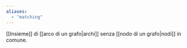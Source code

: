 ```yaml
---
aliases:
  - "matching"
---
```


[[Insieme]] di [[arco di un grafo|archi]] senza [[nodo di un grafo|nodi]] in comune.
